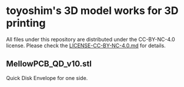 # toyoshim's 3D model works for 3D printing
All files under this repository are distributed under the CC-BY-NC-4.0 license.
Please check the [LICENSE-CC-BY-NC-4.0.md](LICENSE-CC-BY-NC-4.0.md) for details.

## MellowPCB_QD_v10.stl
Quick Disk Envelope for one side.
